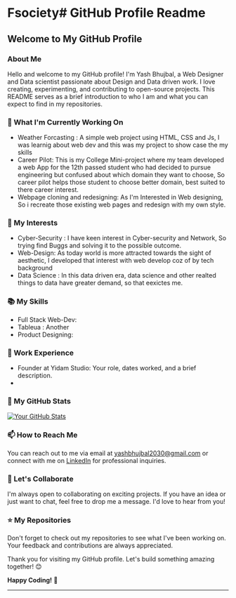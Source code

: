 # Fsociety# GitHub Profile Readme

## Welcome to My GitHub Profile

### About Me

Hello and welcome to my GitHub profile! I'm Yash Bhujbal, a Web Designer and Data scientist passionate about Design and Data driven work. I love creating, experimenting, and contributing to open-source projects. This README serves as a brief introduction to who I am and what you can expect to find in my repositories.

### 🌱 What I'm Currently Working On

- Weather Forcasting : A simple web project using HTML, CSS and Js, I was learnig about web dev and this was my project to show case the my skills
- Career Pilot: This is my College Mini-project where my team developed a web App for the 12th passed student who had decided to pursue engineering but confused about which domain they want to choose, So career pilot helps those student to choose better domain, best suited to there career interest.
- Webpage cloning and redesigning: As I'm Interested in Web designing, So i recreate those existing web pages and redesign with my own style.

### 🔭 My Interests

- Cyber-Security : I have keen interest in Cyber-security and Network, So trying find Buggs and solving it to the possible outcome.
- Web-Design: As today world is more attracted towards the sight of aesthetic, I developed that interest with web develop coz of by tech background
- Data Science : In this data driven era, data science and other realted things to data have greater demand, so that eexictes me.

### 📚 My Skills

- Full Stack Web-Dev: 
- Tableua : Another 
- Product Designing: 

### 💼 Work Experience

- Founder at Yidam Studio: Your role, dates worked, and a brief description.
- 
### 🚀 My GitHub Stats

[![Your GitHub Stats](https://github-readme-stats.vercel.app/api?username=FsocietyVoid&show_icons=true&count_private=true&theme=dark)](https://github.com/anuraghazra/github-readme-stats)

### 📫 How to Reach Me

You can reach out to me via email at yashbhujbal2030@gmail.com or connect with me on [LinkedIn](https://www.linkedin.com/in/yash-bhujbal-740ab5229/) for professional inquiries.

### 🤝 Let's Collaborate

I'm always open to collaborating on exciting projects. If you have an idea or just want to chat, feel free to drop me a message. I'd love to hear from you!

### ⭐ My Repositories

Don't forget to check out my repositories to see what I've been working on. Your feedback and contributions are always appreciated.

Thank you for visiting my GitHub profile. Let's build something amazing together! 😊

**Happy Coding!** 🚀

---
